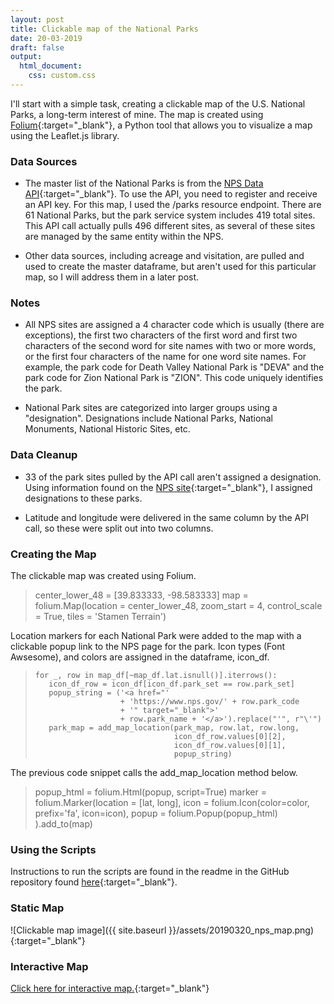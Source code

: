 ```yaml
---
layout: post
title: Clickable map of the National Parks
date: 20-03-2019
draft: false
output:
  html_document:
    css: custom.css
---
```


I'll start with a simple task, creating a clickable map of the U.S. National Parks, a long-term interest of mine. The map is created using [Folium](https://python-visualization.github.io/folium/){:target="_blank"}, a Python tool that allows you to visualize a map using the Leaflet.js library.

### Data Sources
* The master list of the National Parks is from the [NPS Data API](https://www.nps.gov/subjects/digital/nps-data-api.htm){:target="_blank"}. To use the API, you need to register and receive an API key. For this map, I used the /parks resource endpoint. There are 61 National Parks, but the park service system includes 419 total sites. This API call actually pulls 496 different sites, as several of these sites are managed by the same entity within the NPS.

* Other data sources, including acreage and visitation, are pulled and used to create the master dataframe, but aren't used for this particular map, so I will address them in a later post.

### Notes
* All NPS sites are assigned a 4 character code which is usually (there are exceptions), the first two characters of the first word and first two characters of the second word for site names with two or more words, or the first four characters of the name for one word site names. For example, the park code for Death Valley National Park is "DEVA" and the park code for Zion National Park is "ZION". This code uniquely identifies the park.

* National Park sites are categorized into larger groups using a "designation". Designations include National Parks, National Monuments, National Historic Sites, etc.

### Data Cleanup
* 33 of the park sites pulled by the API call aren't assigned a designation. Using information found on the [NPS site](https://www.nps.gov/articles/nps-designations.htm){:target="_blank"}, I assigned designations to these parks.

* Latitude and longitude were delivered in the same column by the API call, so these were split out into two columns.

### Creating the Map
The clickable map was created using Folium.
>    center_lower_48 = [39.833333, -98.583333]
>    map = folium.Map(location = center_lower_48,
>                     zoom_start = 4,
>                     control_scale = True,
>                     tiles = 'Stamen Terrain')

Location markers for each National Park were added to the map with a clickable popup link to the NPS page for the park. Icon types (Font Awsesome), and colors are assigned in the dataframe, icon_df.

>     for _, row in map_df[~map_df.lat.isnull()].iterrows():
>        icon_df_row = icon_df[icon_df.park_set == row.park_set]
>        popup_string = ('<a href="'
>                        + 'https://www.nps.gov/' + row.park_code
>                        + '" target="_blank">'
>                        + row.park_name + '</a>').replace("'", r"\'")
>        park_map = add_map_location(park_map, row.lat, row.long,
>                                    icon_df_row.values[0][2],
>                                    icon_df_row.values[0][1],
>                                    popup_string)

The previous code snippet calls the add_map_location method below.

>    popup_html = folium.Html(popup, script=True)
>    marker = folium.Marker(location = [lat, long],
>                           icon = folium.Icon(color=color,
>                                              prefix='fa',
>                                              icon=icon),
>                           popup = folium.Popup(popup_html)
>                           ).add_to(map)

### Using the Scripts
Instructions to run the scripts are found in the readme in the GitHub repository found [here](https://github.com/goodmorningdata/nps){:target="_blank"}.

### Static Map
![Clickable map image]({{ site.baseurl }}/assets/20190320_nps_map.png){:target="_blank"}

### Interactive Map
[Click here for interactive map.](https://goodmorningdata.github.io/assets/nps_parks_map.html){:target="_blank"}
